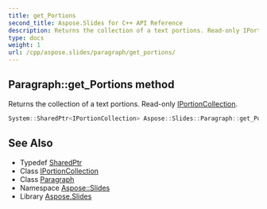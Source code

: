 ```yaml
---
title: get_Portions
second_title: Aspose.Slides for C++ API Reference
description: Returns the collection of a text portions. Read-only IPortionCollection.
type: docs
weight: 1
url: /cpp/aspose.slides/paragraph/get_portions/
---
```

## Paragraph::get_Portions method


Returns the collection of a text portions. Read-only [IPortionCollection](../../iportioncollection/).

```cpp
System::SharedPtr<IPortionCollection> Aspose::Slides::Paragraph::get_Portions() override
```

## See Also

* Typedef [SharedPtr](../../../system/sharedptr/)
* Class [IPortionCollection](../../iportioncollection/)
* Class [Paragraph](../)
* Namespace [Aspose::Slides](../../)
* Library [Aspose.Slides](../../../)

